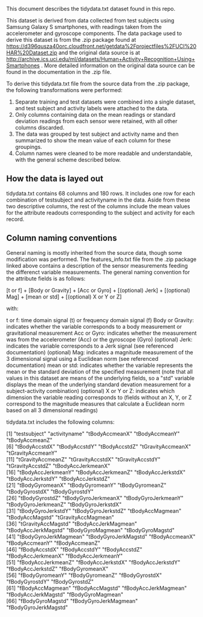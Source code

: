 This document describes the tidydata.txt dataset found in this repo.

This dataset is derived from data collected from test subjects using Samsung Galaxy S smartphones, with readings taken from the
accelerometer and gyroscope components.  The data package used to derive this dataset is from the .zip package found at
https://d396qusza40orc.cloudfront.net/getdata%2Fprojectfiles%2FUCI%20HAR%20Dataset.zip and the original data source is at
http://archive.ics.uci.edu/ml/datasets/Human+Activity+Recognition+Using+Smartphones .  More detailed information on the original
data source can be found in the documentation in the .zip file.

To derive this tidydata.txt file from the source data from the .zip package, the following transformations were performed:

1.  Separate training and test datasets were combined into a single dataset, and test subject and activity labels were attached to the data.
2.  Only columns containing data on the mean readings or standard deviation readings from each sensor were retained, with all other columns
	discarded.
3.  The data was grouped by test subject and activity name and then summarized to show the mean value of each column for these groupings.
4.  Column names were cleaned to be more readable and understandable, with the general scheme described below.


How the data is layed out
-------------------------
tidydata.txt contains 68 columns and 180 rows.  It includes one row for each combination of testsubject and activityname in the data.  Aside from
these two descriptive columns, the rest of the columns include the mean values for the attribute readouts corresponding to the subject and activity
for each record.

Column naming conventions
-------------------------
General naming is mostly inherited from the source data, though some modification was performed.  The features_info.txt file from the .zip package 
linked above contains a description of the sensor measurements feeding the differenct variable measurements.  The general naming convention for the
attribute fields is as follows:

[t or f] + [Body or Gravity] + [Acc or Gyro] + [(optional) Jerk] + [(optional) Mag] + [mean or std] + [(optional) X or Y or Z]

with:

t or f: time domain signal (t) or frequency domain signal (f)
Body or Gravity: indicates whether the variable corresponds to a body measurement or gravitational measurement
Acc or Gyro: indicates whether the measurement was from the accelerometer (Acc) or the gyroscope (Gyro)
(optional) Jerk: indicates the variable corresponds to a Jerk signal (see referenced documentation)
(optional) Mag: indicates a magnitude measurement of the 3 dimensional signal using a Euclidean norm (see referenced documentation)
mean or std: indicates whether the variable represents the mean or the standard deviation of the specified measurement (note that all values in this
		dataset are means of the underlying fields, so a "std" variable displays the mean of the underlying standard devation measurement for
		a subject-activity combination)
(optional) X or Y or Z: indicates which dimension the variable reading corresponds to (fields without an X, Y, or Z correspond to the magnitude measures
		that calculate a Euclidean norm based on all 3 dimensional readings)


tidydata.txt includes the following columns:

 [1] "testsubject"          "activityname"         "tBodyAccmeanX"        "tBodyAccmeanY"        "tBodyAccmeanZ"       
 [6] "tBodyAccstdX"         "tBodyAccstdY"         "tBodyAccstdZ"         "tGravityAccmeanX"     "tGravityAccmeanY"    
[11] "tGravityAccmeanZ"     "tGravityAccstdX"      "tGravityAccstdY"      "tGravityAccstdZ"      "tBodyAccJerkmeanX"   
[16] "tBodyAccJerkmeanY"    "tBodyAccJerkmeanZ"    "tBodyAccJerkstdX"     "tBodyAccJerkstdY"     "tBodyAccJerkstdZ"    
[21] "tBodyGyromeanX"       "tBodyGyromeanY"       "tBodyGyromeanZ"       "tBodyGyrostdX"        "tBodyGyrostdY"       
[26] "tBodyGyrostdZ"        "tBodyGyroJerkmeanX"   "tBodyGyroJerkmeanY"   "tBodyGyroJerkmeanZ"   "tBodyGyroJerkstdX"   
[31] "tBodyGyroJerkstdY"    "tBodyGyroJerkstdZ"    "tBodyAccMagmean"      "tBodyAccMagstd"       "tGravityAccMagmean"  
[36] "tGravityAccMagstd"    "tBodyAccJerkMagmean"  "tBodyAccJerkMagstd"   "tBodyGyroMagmean"     "tBodyGyroMagstd"     
[41] "tBodyGyroJerkMagmean" "tBodyGyroJerkMagstd"  "fBodyAccmeanX"        "fBodyAccmeanY"        "fBodyAccmeanZ"       
[46] "fBodyAccstdX"         "fBodyAccstdY"         "fBodyAccstdZ"         "fBodyAccJerkmeanX"    "fBodyAccJerkmeanY"   
[51] "fBodyAccJerkmeanZ"    "fBodyAccJerkstdX"     "fBodyAccJerkstdY"     "fBodyAccJerkstdZ"     "fBodyGyromeanX"      
[56] "fBodyGyromeanY"       "fBodyGyromeanZ"       "fBodyGyrostdX"        "fBodyGyrostdY"        "fBodyGyrostdZ"       
[61] "fBodyAccMagmean"      "fBodyAccMagstd"       "fBodyAccJerkMagmean"  "fBodyAccJerkMagstd"   "fBodyGyroMagmean"    
[66] "fBodyGyroMagstd"      "fBodyGyroJerkMagmean" "fBodyGyroJerkMagstd" 